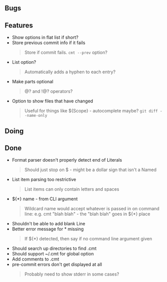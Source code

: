 ## Bugs


## Features

- Show options in flat list if short?
- Store previous commit info if it fails
    > Store if commit fails. `cmt --prev` option?
- List option?
    > Automatically adds a hyphen to each entry?
- Make parts optional
    > @? and !@? operators?
- Option to show files that have changed
    > Useful for things like ${Scope} - autocomplete maybe? `git diff --name-only`

## Doing


## Done

- Format parser doesn't properly detect end of Literals
    > Should just stop on $ - might be a dollar sign that isn't a Named
- List item parsing too restrictive
    > List items can only contain letters and spaces
- ${*} name - from CLI argument
    > Wildcard name would accept whatever is passed in on command line: e.g. cmt "blah blah" - the "blah blah" goes in ${*} place
- Shouldn't be able to add blank Line
- Better error message for * missing
    > If ${*} detected, then say if no command line argument given
- Should search up directories to find .cmt
- Should support ~/.cmt for global option
- Add comments to .cmt
- pre-commit errors don't get displayed at all
    > Probably need to show stderr in some cases?
